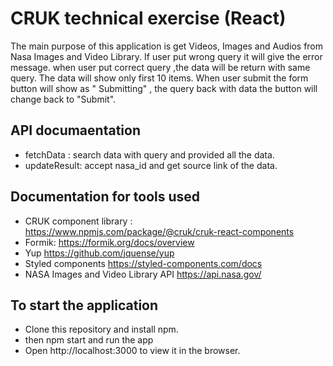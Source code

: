 # CRUK technical exercise (React)

The main purpose of this application is get Videos, Images and Audios from Nasa Images and Video Library. If user put wrong query it will give the error message. when user put correct query ,the data will be return with same query. The data will show only first 10 items. When user submit the form button will show as " Submitting" , the query back with data the button will change back to "Submit". 

## API documaentation

- fetchData : search data with query and provided all the data.
- updateResult: accept  nasa_id and get source link of the data. 
## Documentation for tools used

- CRUK component library : https://www.npmjs.com/package/@cruk/cruk-react-components
- Formik: https://formik.org/docs/overview
- Yup https://github.com/jquense/yup
- Styled components https://styled-components.com/docs
- NASA Images and Video Library API https://api.nasa.gov/



## To start the application

- Clone this repository and install npm. 
- then npm start and run the app
- Open http://localhost:3000 to view it in the browser.


